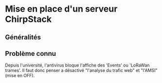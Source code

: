 # Mise en place d'un serveur ChirpStack

## Généralités


## Problème connu

Depuis l'université, l'antivirus bloque l'affiche des 'Events' ou 'LoRaWan trames'.
Il faut donc penser a désactivé "l'analyse du trafic web" et "l'AMSI" (mise en OFF).
